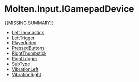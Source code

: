 ﻿  
# Molten.Input.IGamepadDevice
{{MISSING SUMMARY}}
  
*  [LeftThumbstick](docs/Molten.Input/Molten/Input/IGamepadDevice/LeftThumbstick.md)  
*  [LeftTrigger](docs/Molten.Input/Molten/Input/IGamepadDevice/LeftTrigger.md)  
*  [PlayerIndex](docs/Molten.Input/Molten/Input/IGamepadDevice/PlayerIndex.md)  
*  [PressedButtons](docs/Molten.Input/Molten/Input/IGamepadDevice/PressedButtons.md)  
*  [RightThumbstick](docs/Molten.Input/Molten/Input/IGamepadDevice/RightThumbstick.md)  
*  [RightTrigger](docs/Molten.Input/Molten/Input/IGamepadDevice/RightTrigger.md)  
*  [SubType](docs/Molten.Input/Molten/Input/IGamepadDevice/SubType.md)  
*  [VibrationLeft](docs/Molten.Input/Molten/Input/IGamepadDevice/VibrationLeft.md)  
*  [VibrationRight](docs/Molten.Input/Molten/Input/IGamepadDevice/VibrationRight.md)